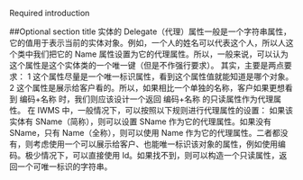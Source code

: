 ﻿Required introduction  

##Optional section title
实体的 Delegate（代理）属性一般是一个字符串属性，它的值用于表示当前的实体对象。例如，一个人的姓名可以代表这个人，所以人这个类中我们把它的 Name 属性设置为它的代理属性。所以，一般来说，可以认为这个属性是这个实体类的一个唯一键（但是不作强行要求）。
其实，主要是两点要求：
                    1 这个属性尽量是一个唯一标识属性，看到这个属性值就能知道是哪个对象。
                    2 这个属性是展示给客户看的。所以，如果相比一个单独的名称，客户如果更想看到 编码+名称 时，我们则应该设计一个返回 编码+名称 的只读属性作为代理属性。
在 IWMS 中，一般情况下，可以按照以下规则进行代理属性的设置：
                    如果该实体有 SName（简称），则可以设置 SName 作为它的代理属性。如果没有 SName，只有 Name（全称），则可以使用 Name 作为它的代理属性。二者都没有，则考虑使用一个可以展示给客户、也能唯一标识该对象的属性，例如使用编码。极少情况下，可以直接使用 Id。如果找不到，则可以构造一个只读属性，返回一个可唯一标识的字符串。
